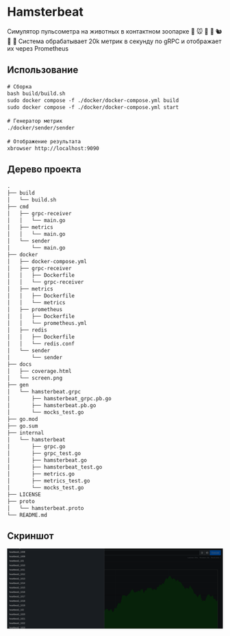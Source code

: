 # Hamsterbeat

Симулятор пульсометра на животных в контактном зоопарке 🦝 🐭 🐹 🐰 🐿️  🦦 🦡
Система обрабатывает 20k метрик в секунду по gRPC и отображает их через Prometheus

## Использование
```
# Сборка
bash build/build.sh
sudo docker compose -f ./docker/docker-compose.yml build
sudo docker compose -f ./docker/docker-compose.yml start

# Генератор метрик
./docker/sender/sender

# Отображение результата
xbrowser http://localhost:9090
```

## Дерево проекта

```
.
├── build
│   └── build.sh
├── cmd
│   ├── grpc-receiver
│   │   └── main.go
│   ├── metrics
│   │   └── main.go
│   └── sender
│       └── main.go
├── docker
│   ├── docker-compose.yml
│   ├── grpc-receiver
│   │   ├── Dockerfile
│   │   └── grpc-receiver
│   ├── metrics
│   │   ├── Dockerfile
│   │   └── metrics
│   ├── prometheus
│   │   ├── Dockerfile
│   │   └── prometheus.yml
│   ├── redis
│   │   ├── Dockerfile
│   │   └── redis.conf
│   └── sender
│       └── sender
├── docs
│   ├── coverage.html
│   └── screen.png
├── gen
│   └── hamsterbeat.grpc
│       ├── hamsterbeat_grpc.pb.go
│       ├── hamsterbeat.pb.go
│       └── mocks_test.go
├── go.mod
├── go.sum
├── internal
│   └── hamsterbeat
│       ├── grpc.go
│       ├── grpc_test.go
│       ├── hamsterbeat.go
│       ├── hamsterbeat_test.go
│       ├── metrics.go
│       ├── metrics_test.go
│       └── mocks_test.go
├── LICENSE
├── proto
│   └── hamsterbeat.proto
└── README.md
```

## Скриншот

![screen](docs/screen.png)
